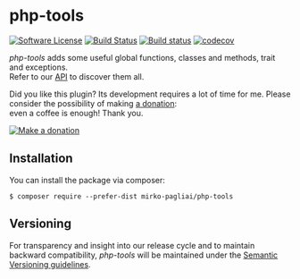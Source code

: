# php-tools

[![Software License](https://img.shields.io/badge/license-MIT-brightgreen.svg?style=flat-square)](LICENSE.txt)
[![Build Status](https://api.travis-ci.org/mirko-pagliai/php-tools.svg?branch=master)](https://travis-ci.org/mirko-pagliai/php-tools)
[![Build status](https://ci.appveyor.com/api/projects/status/dexhrwff7w814wt3?svg=true)](https://ci.appveyor.com/project/mirko-pagliai/php-tools)
[![codecov](https://codecov.io/gh/mirko-pagliai/php-tools/branch/master/graph/badge.svg)](https://codecov.io/gh/mirko-pagliai/php-tools)

*php-tools* adds some useful global functions, classes and methods, trait and exceptions.  
Refer to our [API](//mirko-pagliai.github.io/php-tools) to discover them all.

Did you like this plugin? Its development requires a lot of time for me.
Please consider the possibility of making [a donation](//paypal.me/mirkopagliai):  
even a coffee is enough! Thank you.

[![Make a donation](https://www.paypalobjects.com/webstatic/mktg/logo-center/logo_paypal_carte.jpg)](//paypal.me/mirkopagliai)

## Installation
You can install the package via composer:

    $ composer require --prefer-dist mirko-pagliai/php-tools

## Versioning
For transparency and insight into our release cycle and to maintain backward
compatibility, *php-tools* will be maintained under the
[Semantic Versioning guidelines](http://semver.org).
